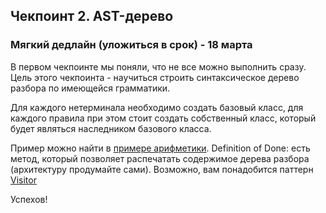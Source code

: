 ## Чекпоинт 2. AST-дерево

### Мягкий дедлайн (уложиться в срок) - 18 марта

В первом чекпоинте мы поняли, что не все можно выполнить сразу. Цель этого чекпоинта - научиться строить синтаксическое дерево разбора по имеющейся грамматики.

Для каждого нетерминала необходимо создать базовый класс, для каждого правила при этом стоит создать собственный класс, который будет являться наследником базового класса.

Пример можно найти в [примере арифметики](/03-parsers-with-ast). Definition of Done: есть метод, который позволяет распечатать содержимое дерева разбора (архитектуру продумайте сами). Возможно, вам понадобится паттерн [Visitor](https://github.com/akhtyamovpavel/PatternsCollection/tree/master/Visitor/cpp-source)

Успехов!